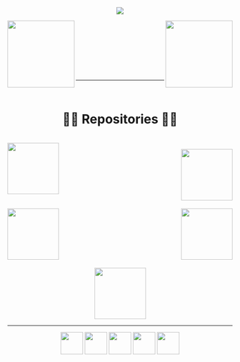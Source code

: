 <p align="center"><img src="https://cdn.dribbble.com/users/720825/screenshots/3253310/slim-jim-_dribbble_-_800x600_.gif"></p>

<a href="https://github.com/NguyenHuuNhan1912/NguyenHuuNhan1912"><img align="left" height="150" src="https://github-readme-stats.vercel.app/api?username=nguyenhuunhan1912&layout=compact&theme=chartreuse-dark"/></a>

 <a href="https://github.com/NguyenHuuNhan1912/NguyenHuuNhan1912"><img align="right" height="150"  src="https://github-readme-stats.vercel.app/api/top-langs/?username=nguyenhuunhan1912&layout=compact&theme=chartreuse-dark"/></a>
 
<br><br><br><br><br><br><br>

<hr>
<br>
<h1 align="center">👨‍💻 Repositories 👨‍💻</h1>
<br>
 <a href="https://github.com/NguyenHuuNhan1912/OOP_JAVA"><img align="left" height="115" src="https://github-readme-stats.vercel.app/api/pin/?username=nguyenhuunhan1912&theme=chartreuse-dark&border_color=61dafb&border_radius=10&repo=OOP_JAVA"></a>
 
 <a href="https://github.com/NguyenHuuNhan1912/LTHDT_CT176"><img align="right" height="115" src="https://github-readme-stats.vercel.app/api/pin/?username=nguyenhuunhan1912&theme=chartreuse-dark&border_color=61dafb&border_radius=10&repo=LTHDT_CT176"></a>
 
<br><br><br><br><br><br><br>

<a href="https://github.com/NguyenHuuNhan1912/C_Code"><img align="left" height="115" src="https://github-readme-stats.vercel.app/api/pin/?username=nguyenhuunhan1912&theme=chartreuse-dark&border_color=61dafb&border_radius=10&repo=C_Code"></a>

<a href="https://github.com/NguyenHuuNhan1912/Database_System"><img align="right" height="115" src="https://github-readme-stats.vercel.app/api/pin/?username=nguyenhuunhan1912&theme=chartreuse-dark&border_color=61dafb&border_radius=10&repo=Database_System"></a>

<br><br><br><br><br><br><br>

<p align="center">
<a href="https://github.com/NguyenHuuNhan1912/Thi_Thuc_Hanh_PTTKTT"><img height="115" src="https://github-readme-stats.vercel.app/api/pin/?username=nguyenhuunhan1912&theme=chartreuse-dark&border_color=61dafb&border_radius=10&repo=Thi_Thuc_Hanh_PTTKTT"></a>
</p>

<hr>

<p align="center">
  <a href="https://www.facebook.com/NhanCoder6311"><img src="https://image.flaticon.com/icons/png/128/733/733547.png" width="50" height="50"></a>
  <a href="https://www.instagram.com/nhan.coder.1912/?r=nametag"><img src="https://image.flaticon.com/icons/png/128/2111/2111463.png" width="50" height="50"></a>
  <a href="https://www.youtube.com/channel/UCImnKwa0EOReKsFjukjzKUA"><img src="https://image.flaticon.com/icons/png/128/2504/2504965.png" width="50" height="50"></a>
  <a href="https://linktr.ee/NhanCoder"><img src="https://image.flaticon.com/icons/png/128/2696/2696521.png" width="50" height="50"></a>
  <a href="https://github.com/NguyenHuuNhan1912"><img src="https://image.flaticon.com/icons/png/128/2515/2515875.png" width="50" height="50"></a>
</p>

